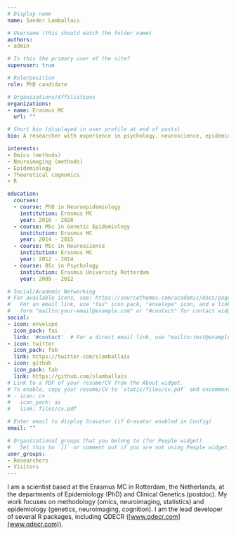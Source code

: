 ```yaml
---
# Display name
name: Sander Lamballais

# Username (this should match the folder name)
authors:
- admin

# Is this the primary user of the site?
superuser: true

# Role/position
role: PhD candidate

# Organizations/Affiliations
organizations:
- name: Erasmus MC
  url: ""

# Short bio (displayed in user profile at end of posts)
bio: A researcher with experience in psychology, neuroscience, epidemiology, genetics and statistics.

interests:
- Omics (methods)
- Neuroimaging (methods)
- Epidemiology
- Theoretical cognomics
- R

education:
  courses:
  - course: PhD in Neuroepidemiology
    institution: Erasmus MC
    year: 2016 - 2020
  - course: MSc in Genetic Epidemiology
    institution: Erasmus MC
    year: 2014 - 2015
  - course: MSc in Neuroscience
    institution: Erasmus MC
    year: 2012 - 2014
  - course: BSc in Psychology
    institution: Erasmus University Rotterdam
    year: 2009 - 2012

# Social/Academic Networking
# For available icons, see: https://sourcethemes.com/academic/docs/page-builder/#icons
#   For an email link, use "fas" icon pack, "envelope" icon, and a link in the
#   form "mailto:your-email@example.com" or "#contact" for contact widget.
social:
- icon: envelope
  icon_pack: fas
  link: '#contact'  # For a direct email link, use "mailto:test@example.org".
- icon: twitter
  icon_pack: fab
  link: https://twitter.com/slamballais
- icon: github
  icon_pack: fab
  link: https://github.com/slamballais
# Link to a PDF of your resume/CV from the About widget.
# To enable, copy your resume/CV to `static/files/cv.pdf` and uncomment the lines below.
# - icon: cv
#   icon_pack: ai
#   link: files/cv.pdf

# Enter email to display Gravatar (if Gravatar enabled in Config)
email: ""

# Organizational groups that you belong to (for People widget)
#   Set this to `[]` or comment out if you are not using People widget.
user_groups:
- Researchers
- Visitors
---
```


I am a scientist based at the Erasmus MC in Rotterdam, the Netherlands, at the departments of Epidemiology (PhD) and Clinical Genetics (postdoc). My work focuses on methodology (omics, neuroimaging, statistics) and epidemiology (genetics, neuroimaging, cognition). I am the lead developer of several R packages, including QDECR ([www.qdecr.com](www.qdecr.com)).
